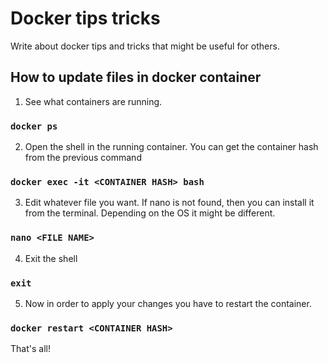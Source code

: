 # Docker tips tricks
Write about docker tips and tricks that might be useful for others.

## How to update files in docker container

1. See what containers are running.
### `docker ps`

2. Open the shell in the running container. You can get the container hash from the previous command
### `docker exec -it <CONTAINER HASH> bash`

3. Edit whatever file you want. If nano is not found, then you can install it from the terminal. Depending on the OS it might be different. 
### `nano <FILE NAME>`

4. Exit the shell
### `exit`

5. Now in order to apply your changes you have to restart the container.
### `docker restart <CONTAINER HASH>`

That's all!
